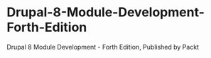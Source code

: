 # Drupal-8-Module-Development-Forth-Edition
Drupal 8 Module Development - Forth Edition, Published by Packt
